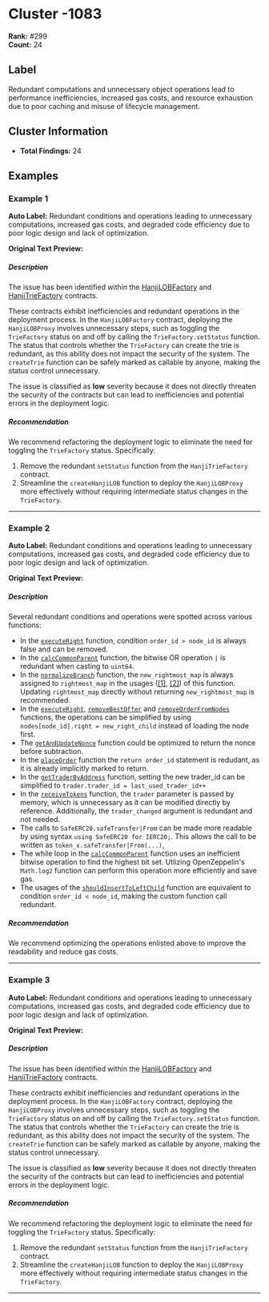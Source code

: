# Cluster -1083

**Rank:** #299  
**Count:** 24  

## Label
Redundant computations and unnecessary object operations lead to performance inefficiencies, increased gas costs, and resource exhaustion due to poor caching and misuse of lifecycle management.

## Cluster Information
- **Total Findings:** 24

## Examples

### Example 1

**Auto Label:** Redundant conditions and operations leading to unnecessary computations, increased gas costs, and degraded code efficiency due to poor logic design and lack of optimization.  

**Original Text Preview:**

##### Description
The issue has been identified within the [HanjiLOBFactory](https://github.com/longgammalabs/hanji-contracts/blob/70b15ec4d9e7578248141604503843716a67d875/src/HanjiLOBFactory.sol#L101) and [HanjiTrieFactory](https://github.com/longgammalabs/hanji-contracts/blob/70b15ec4d9e7578248141604503843716a67d875/src/HanjiTrieFactory.sol#L46) contracts.

These contracts exhibit inefficiencies and redundant operations in the deployment process. In the `HanjiLOBFactory` contract, deploying the `HanjiLOBProxy` involves unnecessary steps, such as toggling the `TrieFactory` status on and off by calling the `TrieFactory.setStatus` function. The status that controls whether the `TrieFactory` can create the trie is redundant, as this ability does not impact the security of the system. The `createTrie` function can be safely marked as callable by anyone, making the status control unnecessary.

The issue is classified as **low** severity because it does not directly threaten the security of the contracts but can lead to inefficiencies and potential errors in the deployment logic.
##### Recommendation
We recommend refactoring the deployment logic to eliminate the need for toggling the `TrieFactory` status. Specifically:
1. Remove the redundant `setStatus` function from the `HanjiTrieFactory` contract.
2. Streamline the `createHanjiLOB` function to deploy the `HanjiLOBProxy` more effectively without requiring intermediate status changes in the `TrieFactory`.

---
### Example 2

**Auto Label:** Redundant conditions and operations leading to unnecessary computations, increased gas costs, and degraded code efficiency due to poor logic design and lack of optimization.  

**Original Text Preview:**

##### Description
Several redundant conditions and operations were spotted across various functions:
- In the [`executeRight`](https://github.com/longgammalabs/hanji-contracts/blob/09b6188e028650b9c1758010846080c5f8c80f8e/src/TrieLib.sol#L216) function, condition `order_id > node_id` is always false and can be removed.
- In the [`calcCommonParent`](https://github.com/longgammalabs/hanji-contracts/blob/09b6188e028650b9c1758010846080c5f8c80f8e/src/TrieLib.sol#L836) function, the bitwise OR operation `|` is redundant when casting to `uint64`.
- In the [`normalizeBranch`](https://github.com/longgammalabs/hanji-contracts/blob/09b6188e028650b9c1758010846080c5f8c80f8e/src/TrieLib.sol#L335) function, the `new_rightmost_map` is always assigned to `rightmost_map` in the usages ([\[1\]](https://github.com/longgammalabs/hanji-contracts/blob/09b6188e028650b9c1758010846080c5f8c80f8e/src/TrieLib.sol#L455), [\[2\]](https://github.com/longgammalabs/hanji-contracts/blob/09b6188e028650b9c1758010846080c5f8c80f8e/src/TrieLib.sol#L529)) of this function. Updating `rightmost_map` directly without returning `new_rightmost_map` is recommended.
- In the [`executeRight`](https://github.com/longgammalabs/hanji-contracts/blob/09b6188e028650b9c1758010846080c5f8c80f8e/src/TrieLib.sol#L269), [`removeBestOffer`](https://github.com/longgammalabs/hanji-contracts/blob/09b6188e028650b9c1758010846080c5f8c80f8e/src/TrieLib.sol#L684) and [`removeOrderFromNodes`](https://github.com/longgammalabs/hanji-contracts/blob/09b6188e028650b9c1758010846080c5f8c80f8e/src/TrieLib.sol#L734) functions, the operations can be simplified by using `nodes[node_id].right = new_right_child` instead of loading the node first.
- The [`getAndUpdateNonce`](https://github.com/longgammalabs/hanji-contracts/blob/09b6188e028650b9c1758010846080c5f8c80f8e/src/OnchainLOB.sol#L601) function could be optimized to return the nonce before subtraction.
- In the [`placeOrder`](https://github.com/longgammalabs/hanji-contracts/blob/09b6188e028650b9c1758010846080c5f8c80f8e/src/OnchainLOB.sol#L316) function the `return order_id` statement is redudant, as it is already implicitly marked to return.
- In the [`getTraderByAddress`](https://github.com/longgammalabs/hanji-contracts/blob/09b6188e028650b9c1758010846080c5f8c80f8e/src/OnchainLOB.sol#L511) function, setting the new trader_id can be simplified to `trader.trader_id = last_used_trader_id++`
- In the [`receiveTokens`](https://github.com/longgammalabs/hanji-contracts/blob/09b6188e028650b9c1758010846080c5f8c80f8e/src/OnchainLOB.sol#L691-L692) function, the `trader` parameter is passed by memory, which is unnecessary as it can be modified directly by reference. Additionally, the `trader_changed` argument is redundant and not needed.
- The calls to `SafeERC20.safeTransfer|From` can be made more readable by using syntax `using SafeERC20 for IERC20;`. This allows the call to be written as `token_x.safeTransfer|From(...)`,
- The while loop in the [`calcCommonParent`](https://github.com/longgammalabs/hanji-contracts/blob/09b6188e028650b9c1758010846080c5f8c80f8e/src/TrieLib.sol#L833) function uses an inefficient bitwise operation to find the highest bit set. Utlizing OpenZeppelin's `Math.log2` function can perform this operation more efficiently and save gas.
- The usages of the [`shouldInsertToLeftChild`](https://github.com/longgammalabs/hanji-contracts/blob/09b6188e028650b9c1758010846080c5f8c80f8e/src/TrieLib.sol#L857) function are equivalent to condition `order_id < node_id`, making the custom function call redundant.
##### Recommendation
We recommend optimizing the operations enlisted above to improve the readability and reduce gas costs.

---
### Example 3

**Auto Label:** Redundant conditions and operations leading to unnecessary computations, increased gas costs, and degraded code efficiency due to poor logic design and lack of optimization.  

**Original Text Preview:**

##### Description
The issue has been identified within the [HanjiLOBFactory](https://github.com/longgammalabs/hanji-contracts/blob/70b15ec4d9e7578248141604503843716a67d875/src/HanjiLOBFactory.sol#L101) and [HanjiTrieFactory](https://github.com/longgammalabs/hanji-contracts/blob/70b15ec4d9e7578248141604503843716a67d875/src/HanjiTrieFactory.sol#L46) contracts.

These contracts exhibit inefficiencies and redundant operations in the deployment process. In the `HanjiLOBFactory` contract, deploying the `HanjiLOBProxy` involves unnecessary steps, such as toggling the `TrieFactory` status on and off by calling the `TrieFactory.setStatus` function. The status that controls whether the `TrieFactory` can create the trie is redundant, as this ability does not impact the security of the system. The `createTrie` function can be safely marked as callable by anyone, making the status control unnecessary.

The issue is classified as **low** severity because it does not directly threaten the security of the contracts but can lead to inefficiencies and potential errors in the deployment logic.
##### Recommendation
We recommend refactoring the deployment logic to eliminate the need for toggling the `TrieFactory` status. Specifically:
1. Remove the redundant `setStatus` function from the `HanjiTrieFactory` contract.
2. Streamline the `createHanjiLOB` function to deploy the `HanjiLOBProxy` more effectively without requiring intermediate status changes in the `TrieFactory`.

---
